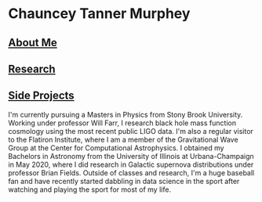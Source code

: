 # Chauncey Tanner Murphey



## [About Me](www.ctmurphey.github.io/about)
## [Research](www.ctmurphey.github.io/research)
## [Side Projects](www.ctmurphey.github.io/projects)
I'm currently pursuing a Masters in Physics from Stony Brook University. Working under professor Will Farr, I research black hole mass function cosmology using the most recent public LIGO data. I'm also a regular visitor to the Flatiron Institute, where I am a member of the Gravitational Wave Group at the Center for Computational Astrophysics. I obtained my Bachelors in Astronomy from the University of Illinois at Urbana-Champaign in May 2020, where I did research in Galactic supernova distributions under professor Brian Fields. Outside of classes and research, I'm a huge baseball fan and have recently started dabbling in data science in the sport after watching and playing the sport for most of my life. 
